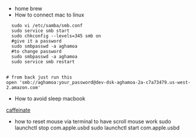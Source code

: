 - home brew
- How to connect mac to linux
```  sudo yum install samba
  sudo vi /etc/samba/smb.conf
  sudo service smb start 
  sudo chkconfig --levels=345 smb on
  #give it a password 
  sudo smbpasswd -a aghamoa
  #to change password
  sudo smbpasswd -a aghamoa
  sudo service smb restart


# from back just run this 
open 'smb://aghamoa:your_password@dev-dsk-aghamoa-2a-c7a73479.us-west-2.amazon.com'
```
- How to avoid sleep macbook

[caffeinate](https://ss64.com/osx/caffeinate.html)

- how to reset mouse via terminal to have scroll mouse work
sudo launchctl stop com.apple.usbd
sudo launchctl start com.apple.usbd
